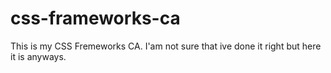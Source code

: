 # css-frameworks-ca
This is my CSS Fremeworks CA. I'am not sure that ive done it right but here it is anyways.
